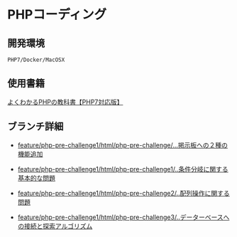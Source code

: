 # PHPコーディング

## 開発環境
```
PHP7/Docker/MacOSX
```

## 使用書籍
<a href="https://www.amazon.co.jp/%E3%82%88%E3%81%8F%E3%82%8F%E3%81%8B%E3%82%8BPHP%E3%81%AE%E6%95%99%E7%A7%91%E6%9B%B8-%E3%80%90PHP7%E5%AF%BE%E5%BF%9C%E7%89%88%E3%80%91-%E6%95%99%E7%A7%91%E6%9B%B8%E3%82%B7%E3%83%AA%E3%83%BC%E3%82%BA-%E3%81%9F%E3%81%AB%E3%81%90%E3%81%A1-%E3%81%BE%E3%81%93%E3%81%A8-ebook/dp/B07C3QQKTX/">よくわかるPHPの教科書【PHP7対応版】</a>


## ブランチ詳細

- [feature/php-pre-challenge1/html/php-pre-challenge/...掲示板への２種の機能追加](https://github.com/KakoFujimoto/quelcode-php/blob/feature/php-challenge/README.md)


- [feature/php-pre-challenge1/html/php-pre-challenge1/..条件分岐に関する基本的な問題](https://github.com/KakoFujimoto/quelcode-php/blob/feature/php-pre-challenge1/README.md)


- [feature/php-pre-challenge1/html/php-pre-challenge2/..配列操作に関する問題](https://github.com/KakoFujimoto/quelcode-php/blob/feature/php-pre-challenge2/README.md)


- [feature/php-pre-challenge1/html/php-pre-challenge3/..データーベースへの接続と探索アルゴリズム](https://github.com/KakoFujimoto/quelcode-php/blob/feature/php-pre-challenge3/README.md)
